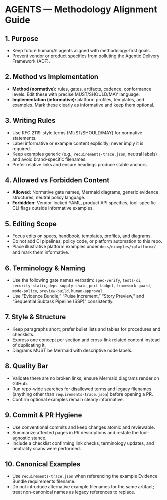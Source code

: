 # AGENTS — Methodology Alignment Guide

## 1. Purpose
- Keep future human/AI agents aligned with methodology-first goals.
- Prevent vendor or product specifics from polluting the Agentic Delivery Framework (ADF).

## 2. Method vs Implementation
- **Method (normative):** rules, gates, artifacts, cadence, conformance levels. Edit these with precise MUST/SHOULD/MAY language.
- **Implementation (informative):** platform profiles, templates, and examples. Mark these clearly as informative and keep them optional.

## 3. Writing Rules
- Use RFC 2119-style terms (MUST/SHOULD/MAY) for normative statements.
- Label informative or example content explicitly; never imply it is required.
- Keep examples generic (e.g., `requirements-trace.json`, neutral labels) and avoid brand-specific filenames.
- Prefer relative links and ensure headings produce stable anchors.

## 4. Allowed vs Forbidden Content
- **Allowed:** Normative gate names, Mermaid diagrams, generic evidence structures, neutral policy language.
- **Forbidden:** Vendor-locked YAML, product API specifics, tool-specific CLI flags outside informative examples.

## 5. Editing Scope
- Focus edits on specs, handbook, templates, profiles, and diagrams.
- Do not add CI pipelines, policy code, or platform automation to this repo.
- Place illustrative platform examples under `docs/examples/<platform>/` and mark them informative.

## 6. Terminology & Naming
- Use the following gate names verbatim: `spec-verify`, `tests-ci`, `security-static`, `deps-supply-chain`, `perf-budget`, `framework-guard`, `mode-policy`, `preview-build`, `human-approval`.
- Use “Evidence Bundle,” “Pulse Increment,” “Story Preview,” and “Sequential Subtask Pipeline (SSP)” consistently.

## 7. Style & Structure
- Keep paragraphs short; prefer bullet lists and tables for procedures and checklists.
- Express one concept per section and cross-link related content instead of duplicating it.
- Diagrams MUST be Mermaid with descriptive node labels.

## 8. Quality Bar
- Validate there are no broken links; ensure Mermaid diagrams render on GitHub.
- Run repo-wide searches for disallowed terms and legacy filenames (anything other than `requirements-trace.json`) before opening a PR.
- Confirm optional examples remain clearly informative.

## 9. Commit & PR Hygiene
- Use conventional commits and keep changes atomic and reviewable.
- Summarize affected pages in PR descriptions and restate the tool-agnostic stance.
- Include a checklist confirming link checks, terminology updates, and neutrality scans were performed.

## 10. Canonical Examples
- Use `requirements-trace.json` when referencing the example Evidence Bundle requirements filename.
- Do not introduce alternative example filenames for the same artifact; treat non-canonical names as legacy references to replace.
